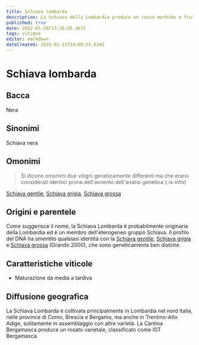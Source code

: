 ```yaml
---
title: Schiava lombarda
description: La Schiava della Lombardia produce un rosso morbido e fruttato.
published: true
date: 2022-01-28T13:26:55.367Z
tags: vitigno
editor: markdown
dateCreated: 2022-01-11T14:08:55.634Z
---
```


# Schiava lombarda

## Bacca
Nera

## Sinonimi
Schiava nera

## Omonimi
> Si dicono omonimi due vitigni geneticamente differenti ma che erano considerati identici prima dell'avvento dell'analisi genetica
{.is-info}

[Schiava gentile](/vitigni/Italia/bacca-nera/schiava-gentile), [Schiava grigia](/vitigni/Italia/bacca-nera/schiava-grigia), [Schiava grossa](/vitigni/Italia/bacca-nera/schiava-grossa)

## Origini e parentele
Come suggerisce il nome, la Schiava Lombarda è probabilmente originaria della Lombardia ed è un membro dell'eterogeneo gruppo Schiava. Il profilo del DNA ha smentito qualsiasi identità con la [Schiava gentile](/vitigni/Italia/bacca-nera/schiava-gentile), [Schiava grigia](/vitigni/Italia/bacca-nera/schiava-grigia) e [Schiava grossa](/vitigni/Italia/bacca-nera/schiava-grossa) (Grando 2000), che sono geneticamente ben distinte.

## Caratteristiche viticole
- Maturazione da media a tardiva

## Diffusione geografica

La Schiava Lombarda è coltivata principalmente in Lombardia nel nord Italia, nelle province di Como, Brescia e Bergamo, ma anche in Trentino-Alto Adige, solitamente in assemblaggio con altre varietà. La Cantina Bergamasca produce un rosato varietale, classificato come IGT Bergamasca.